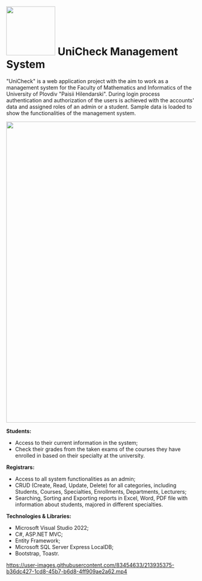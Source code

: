 # <img src="https://user-images.githubusercontent.com/83454633/213873766-6583b43c-d392-468a-82a8-97650cdefed3.jpg" width="130"> UniCheck Management System

"UniCheck" is a web application project with the aim to work as a management system for the Faculty of Mathematics and Informatics of the University of Plovdiv "Paisii Hilendarski". During login process authentication and authorization of the users is achieved with the accounts' data and assigned roles of an admin or a student. Sample data is loaded to show the functionalities of the management system.

<img src="https://user-images.githubusercontent.com/83454633/213876406-b14d129f-8eaf-4019-914a-2a4df7020c69.jpg" width="800">

**Students:**
- Access to their current information in the system;
- Check their grades from the taken exams of the courses they have enrolled in based on their specialty at the university.

**Registrars:**
- Access to all system functionalities as an admin;
- CRUD (Create, Read, Update, Delete) for all categories, including Students, Courses, Specialties, Enrollments, Departments, Lecturers;
- Searching, Sorting and Exporting reports in Excel, Word, PDF file with information about students, majored in different specialties.

**Technologies & Libraries:**
- Microsoft Visual Studio 2022;
- C#, ASP.NET MVC;
- Entity Framework;
- Microsoft SQL Server Express LocalDB;
- Bootstrap, Toastr.

https://user-images.githubusercontent.com/83454633/213935375-b36dc427-1cd8-45b7-b6d8-4ff909ae2a62.mp4
